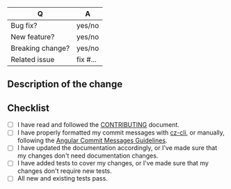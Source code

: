 | Q                | A                                                        |
| ---------------- | -------------------------------------------------------- |
| Bug fix?         | yes/no                                                   |
| New feature?     | yes/no <!-- please update the documentation -->          |
| Breaking change? | yes/no                                                   |
| Related issue    | fix #... <!-- will close issue automatically, if any --> |

## Description of the change

<!-- please briefly explain what this PR does -->

## Checklist

- [ ] I have read and followed the [CONTRIBUTING](https://github.com/sarahdayan/dinero.js/blob/develop/CONTRIBUTING.md) document.
- [ ] I have properly formatted my commit messages with [cz-cli](https://github.com/commitizen/cz-cli), or manually, following the [Angular Commit Messages Guidelines](https://github.com/angular/angular/blob/master/CONTRIBUTING.md#-commit-message-guidelines).
- [ ] I have updated the documentation accordingly, or I've made sure that my changes don't need documentation changes.
- [ ] I have added tests to cover my changes, or I've made sure that my changes don't require new tests.
- [ ] All new and existing tests pass.
